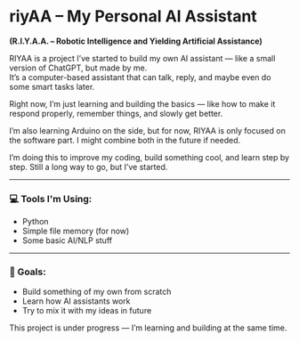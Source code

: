 # riyAA – My Personal AI Assistant  
**(R.I.Y.A.A. – Robotic Intelligence and Yielding Artificial Assistance)**

RIYAA is a project I’ve started to build my own AI assistant — like a small version of ChatGPT, but made by me.  
It’s a computer-based assistant that can talk, reply, and maybe even do some smart tasks later.

Right now, I’m just learning and building the basics — like how to make it respond properly, remember things, and slowly get better.

I’m also learning Arduino on the side, but for now, RIYAA is only focused on the software part. I might combine both in the future if needed.

I’m doing this to improve my coding, build something cool, and learn step by step. Still a long way to go, but I’ve started.

---

### 💻 Tools I'm Using:
- Python
- Simple file memory (for now)
- Some basic AI/NLP stuff

---

### 📌 Goals:
- Build something of my own from scratch  
- Learn how AI assistants work  
- Try to mix it with my ideas in future

This project is under progress — I’m learning and building at the same time.
